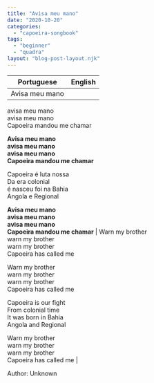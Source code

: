 ```yaml
---
title: "Avisa meu mano"
date: "2020-10-20"
categories: 
  - "capoeira-songbook"
tags: 
  - "beginner"
  - "quadra"
layout: "blog-post-layout.njk"
---
```


| Portuguese | English |
| --- | --- |
| Avisa meu mano  
avisa meu mano  
avisa meu mano  
Capoeira mandou me chamar  
  
**Avisa meu mano  
avisa meu mano  
avisa meu mano  
Capoeira mandou me chamar**  
  
Capoeira é luta nossa  
Da era colonial  
é nasceu foi na Bahia  
Angola e Regional  
  
**Avisa meu mano  
avisa meu mano  
avisa meu mano  
Capoeira mandou me chamar** | Warn my brother  
warn my brother  
warn my brother  
Capoeira has called me  
  
Warn my brother  
warn my brother  
warn my brother  
Capoeira has called me  
  
Capoeira is our fight  
From colonial time  
It was born in Bahia  
Angola and Regional  
  
Warn my brother  
warn my brother  
warn my brother  
Capoeira has called me |

<figcaption>

Author: Unknown

</figcaption>
